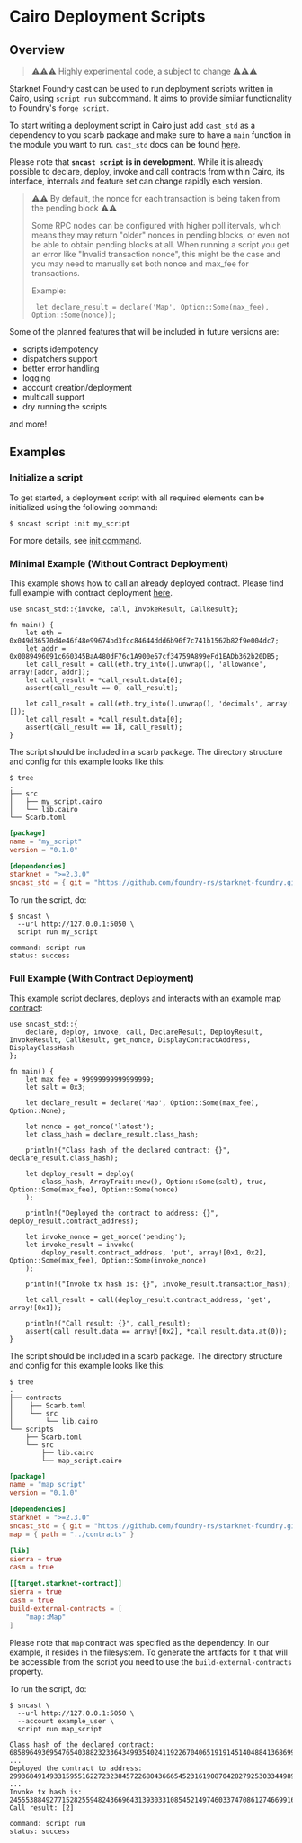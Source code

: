 # Cairo Deployment Scripts

## Overview

> ⚠️⚠️⚠️ Highly experimental code, a subject to change  ⚠️⚠️⚠️

Starknet Foundry cast can be used to run deployment scripts written in Cairo, using `script run` subcommand.
It aims to provide similar functionality to Foundry's `forge script`.

To start writing a deployment script in Cairo just add `cast_std` as a dependency to you scarb package and make sure to
have a `main` function in the module you want to run. `cast_std` docs can be found [here](../appendix/sncast-library.md).

Please note that **`sncast script` is in development**. While it is already possible to declare, deploy, invoke and call
contracts from within Cairo, its interface, internals and feature set can change rapidly each version.

> ⚠️⚠️ By default, the nonce for each transaction is being taken from the pending block ⚠️⚠️
>
> Some RPC nodes can be configured with higher poll itervals, which means they may return "older" nonces
> in pending blocks, or even not be able to obtain pending blocks at all. When running a script you get an error like
> "Invalid transaction nonce", this might be the case and you may need to manually set both nonce and max_fee for
> transactions.
>
> Example:
>
>```cairo
>  let declare_result = declare('Map', Option::Some(max_fee), Option::Some(nonce));
>```

Some of the planned features that will be included in future versions are:

- scripts idempotency
- dispatchers support
- better error handling
- logging
- account creation/deployment
- multicall support
- dry running the scripts

and more!

## Examples

### Initialize a script

To get started, a deployment script with all required elements can be initialized using the following command:

```shell
$ sncast script init my_script
```

For more details, see [init command](../appendix/sncast/script/init.md).

### Minimal Example (Without Contract Deployment)

This example shows how to call an already deployed contract. Please find full example with contract deployment [here](#full-example-with-contract-deployment).

```cairo
use sncast_std::{invoke, call, InvokeResult, CallResult};

fn main() {
    let eth = 0x049d36570d4e46f48e99674bd3fcc84644ddd6b96f7c741b1562b82f9e004dc7;
    let addr = 0x0089496091c660345BaA480dF76c1A900e57cf34759A899eFd1EADb362b20DB5;
    let call_result = call(eth.try_into().unwrap(), 'allowance', array![addr, addr]);
    let call_result = *call_result.data[0];
    assert(call_result == 0, call_result);

    let call_result = call(eth.try_into().unwrap(), 'decimals', array![]);
    let call_result = *call_result.data[0];
    assert(call_result == 18, call_result);
}
```

The script should be included in a scarb package. The directory structure and config for this example looks like this:

```shell
$ tree
.
├── src
│   ├── my_script.cairo
│   └── lib.cairo
└── Scarb.toml
```

```toml
[package]
name = "my_script"
version = "0.1.0"

[dependencies]
starknet = ">=2.3.0"
sncast_std = { git = "https://github.com/foundry-rs/starknet-foundry.git", tag = "v0.12.0" }
```

To run the script, do:

```shell
$ sncast \
  --url http://127.0.0.1:5050 \
  script run my_script

command: script run
status: success
```

### Full Example (With Contract Deployment)

This example script declares, deploys and interacts with an example [map contract](https://github.com/foundry-rs/starknet-foundry/tree/master/crates/sncast/tests/data/contracts/map):

```cairo
use sncast_std::{
    declare, deploy, invoke, call, DeclareResult, DeployResult, InvokeResult, CallResult, get_nonce, DisplayContractAddress, DisplayClassHash
};

fn main() {
    let max_fee = 99999999999999999;
    let salt = 0x3;

    let declare_result = declare('Map', Option::Some(max_fee), Option::None);

    let nonce = get_nonce('latest');
    let class_hash = declare_result.class_hash;

    println!("Class hash of the declared contract: {}", declare_result.class_hash);

    let deploy_result = deploy(
        class_hash, ArrayTrait::new(), Option::Some(salt), true, Option::Some(max_fee), Option::Some(nonce)
    );

    println!("Deployed the contract to address: {}", deploy_result.contract_address);

    let invoke_nonce = get_nonce('pending');
    let invoke_result = invoke(
        deploy_result.contract_address, 'put', array![0x1, 0x2], Option::Some(max_fee), Option::Some(invoke_nonce)
    );

    println!("Invoke tx hash is: {}", invoke_result.transaction_hash);

    let call_result = call(deploy_result.contract_address, 'get', array![0x1]);

    println!("Call result: {}", call_result);
    assert(call_result.data == array![0x2], *call_result.data.at(0));
}
```

The script should be included in a scarb package. The directory structure and config for this example looks like this:

```shell
$ tree
.
├── contracts
│    ├── Scarb.toml
│    └── src
│        └── lib.cairo
└── scripts
    ├── Scarb.toml
    └── src
        ├── lib.cairo
        └── map_script.cairo
```

```toml
[package]
name = "map_script"
version = "0.1.0"

[dependencies]
starknet = ">=2.3.0"
sncast_std = { git = "https://github.com/foundry-rs/starknet-foundry.git", tag = "v0.12.0" }
map = { path = "../contracts" }

[lib]
sierra = true
casm = true

[[target.starknet-contract]]
sierra = true
casm = true
build-external-contracts = [
    "map::Map"
]
```

Please note that `map` contract was specified as the dependency. In our example, it resides in the filesystem. To generate the artifacts for it that will be accessible from the script you need to use the `build-external-contracts` property.

To run the script, do:

```shell
$ sncast \
  --url http://127.0.0.1:5050 \
  --account example_user \
  script run map_script

Class hash of the declared contract: 685896493695476540388232336434993540241192267040651919145140488413686992233
...
Deployed the contract to address: 2993684914933159551622723238457226804366654523161908704282792530334498925876
...
Invoke tx hash is: 2455538849277152825594824366964313930331085452149746033747086127466991639149
Call result: [2]

command: script run
status: success
```
